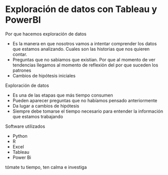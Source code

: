 # Exploración de datos con Tableau y PowerBI

Por que hacemos exploración de datos
- Es la manera en que nosotros vamos a intentar comprender los datos que estamos analizando. Cuales son las historias que nos quieren contar.
- Preguntas que no sabiamos que existian. Por que al momento de ver tendencias llegamos al momento de reflexión del por que suceden los patrones
- Cambios de hipótesis iniciales

Exploración de datos

-   Es una de las etapas que más tiempo consumen
-   Pueden aparecer preguntas que no habíamos pensado anteriormente
-   Da lugar a cambios de hipótesis
-   Siempre debe tomarse el tiempo necesario para entender la información que estamos trabajando


Software utilizados
- Python
- R
- Excel
- Tableau
- Power Bi

tómate tu tiempo, ten calma e investiga